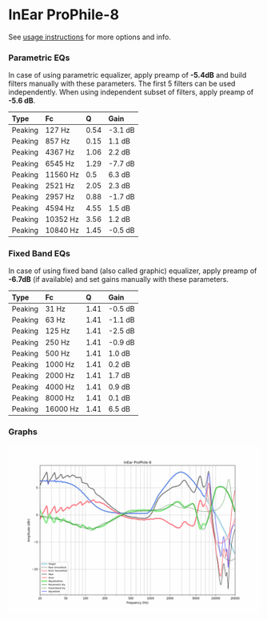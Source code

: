 # InEar ProPhile-8
See [usage instructions](https://github.com/jaakkopasanen/AutoEq#usage) for more options and info.

### Parametric EQs
In case of using parametric equalizer, apply preamp of **-5.4dB** and build filters manually
with these parameters. The first 5 filters can be used independently.
When using independent subset of filters, apply preamp of **-5.6 dB**.

| Type    | Fc       |    Q | Gain    |
|:--------|:---------|:-----|:--------|
| Peaking | 127 Hz   | 0.54 | -3.1 dB |
| Peaking | 857 Hz   | 0.15 | 1.1 dB  |
| Peaking | 4367 Hz  | 1.06 | 2.2 dB  |
| Peaking | 6545 Hz  | 1.29 | -7.7 dB |
| Peaking | 11560 Hz | 0.5  | 6.3 dB  |
| Peaking | 2521 Hz  | 2.05 | 2.3 dB  |
| Peaking | 2957 Hz  | 0.88 | -1.7 dB |
| Peaking | 4594 Hz  | 4.55 | 1.5 dB  |
| Peaking | 10352 Hz | 3.56 | 1.2 dB  |
| Peaking | 10840 Hz | 1.45 | -0.5 dB |

### Fixed Band EQs
In case of using fixed band (also called graphic) equalizer, apply preamp of **-6.7dB**
(if available) and set gains manually with these parameters.

| Type    | Fc       |    Q | Gain    |
|:--------|:---------|:-----|:--------|
| Peaking | 31 Hz    | 1.41 | -0.5 dB |
| Peaking | 63 Hz    | 1.41 | -1.1 dB |
| Peaking | 125 Hz   | 1.41 | -2.5 dB |
| Peaking | 250 Hz   | 1.41 | -0.9 dB |
| Peaking | 500 Hz   | 1.41 | 1.0 dB  |
| Peaking | 1000 Hz  | 1.41 | 0.2 dB  |
| Peaking | 2000 Hz  | 1.41 | 1.7 dB  |
| Peaking | 4000 Hz  | 1.41 | 0.9 dB  |
| Peaking | 8000 Hz  | 1.41 | 0.1 dB  |
| Peaking | 16000 Hz | 1.41 | 6.5 dB  |

### Graphs
![](./InEar%20ProPhile-8.png)